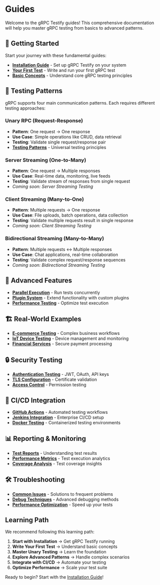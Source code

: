 # Guides

Welcome to the gRPC Testify guides! This comprehensive documentation will help you master gRPC testing from basics to advanced patterns.

## 🚀 Getting Started

Start your journey with these fundamental guides:

- **[Installation Guide](getting-started/installation)** - Set up gRPC Testify on your system
- **[Your First Test](getting-started/first-test)** - Write and run your first gRPC test
- **[Basic Concepts](getting-started/basic-concepts)** - Understand core gRPC testing principles

## 🎯 Testing Patterns

gRPC supports four main communication patterns. Each requires different testing approaches:

### Unary RPC (Request-Response)
- **Pattern**: One request → One response
- **Use Case**: Simple operations like CRUD, data retrieval
- **Testing**: Validate single request/response pair
- **[Testing Patterns](testing-patterns/testing-patterns)** - Universal testing principles

### Server Streaming (One-to-Many)
- **Pattern**: One request → Multiple responses
- **Use Case**: Real-time data, monitoring, live feeds
- **Testing**: Validate stream of responses from single request
- *Coming soon: Server Streaming Testing*

### Client Streaming (Many-to-One)
- **Pattern**: Multiple requests → One response
- **Use Case**: File uploads, batch operations, data collection
- **Testing**: Validate multiple requests result in single response
- *Coming soon: Client Streaming Testing*

### Bidirectional Streaming (Many-to-Many)
- **Pattern**: Multiple requests ↔ Multiple responses
- **Use Case**: Chat applications, real-time collaboration
- **Testing**: Validate complex request/response sequences
- *Coming soon: Bidirectional Streaming Testing*

## 🔧 Advanced Features

- **[Parallel Execution](testing-patterns/testing-patterns)** - Run tests concurrently
- **[Plugin System](../plugins/)** - Extend functionality with custom plugins
- **[Performance Testing](testing-patterns/testing-patterns)** - Optimize test execution

## 🏗️ Real-World Examples

- **[E-commerce Testing](real-world-examples/ecommerce)** - Complex business workflows
- **[IoT Device Testing](real-world-examples/iot)** - Device management and monitoring
- **[Financial Services](real-world-examples/fintech)** - Secure payment processing

## 🔒 Security Testing

- **[Authentication Testing](security-testing/auth)** - JWT, OAuth, API keys
- **[TLS Configuration](security-testing/tls)** - Certificate validation
- **[Access Control](security-testing/access-control)** - Permission testing

## 🔄 CI/CD Integration

- **[GitHub Actions](ci-cd/github-actions)** - Automated testing workflows
- **[Jenkins Integration](ci-cd/jenkins)** - Enterprise CI/CD setup
- **[Docker Testing](ci-cd/docker)** - Containerized testing environments

## 📊 Reporting & Monitoring

- **[Test Reports](reporting/test-reports)** - Understanding test results
- **[Performance Metrics](reporting/performance)** - Test execution analytics
- **[Coverage Analysis](reporting/coverage)** - Test coverage insights

## 🛠️ Troubleshooting

- **[Common Issues](../advanced/troubleshooting)** - Solutions to frequent problems
- **[Debug Techniques](../advanced/troubleshooting)** - Advanced debugging methods
- **[Performance Optimization](../advanced/troubleshooting)** - Speed up your tests

## Learning Path

We recommend following this learning path:

1. **Start with Installation** → Get gRPC Testify running
2. **Write Your First Test** → Understand basic concepts
3. **Master Unary Testing** → Learn the foundation
4. **Explore Advanced Patterns** → Handle complex scenarios
5. **Integrate with CI/CD** → Automate your testing
6. **Optimize Performance** → Scale your test suite

Ready to begin? Start with the [Installation Guide](getting-started/installation)!
